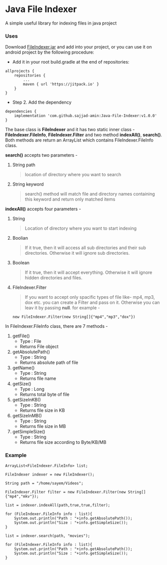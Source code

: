 # Java File Indexer
A simple useful library for indexing files in java project
### Uses
Download [FileIndexer.jar](https://github.com/sajjad-amin/Java-File-Indexer/raw/master/out/artifacts/FileIndexer.jar) and add into your project, or you can use it on android project by the following procedure:  
- Add it in your root build.gradle at the end of repositories:
```
allprojects {
	repositories {
		...
		maven { url 'https://jitpack.io' }
	}
}
```
- Step 2. Add the dependency
```
dependencies {
    implementation 'com.github.sajjad-amin:Java-File-Indexer:v1.0.0'
}
```
The base class is **FileIndexer** and it has two static inner class - **FileIndexer.FileInfo**, **FileIndexer.Filter** and two method **indexAll()**, **search()**.
Both methods are return an ArrayList which contains FileIndexer.FileInfo class.

**search()** accepts two parameters -
1. String path
    > location of directory where you want to search
2. String keyword
    > search() method will match file and directory names containing this keyword and return only matched items

**indexAll()** accepts four parameters -
1. String
    > Location of directory where you want to start indexing
2. Boolian
    > If it true, then it will access all sub directories and their sub directories. Otherwise it will ignore sub directories.
3. Boolean
    > If it true, then it will accept everything. Otherwise it will ignore hidden directories and files.
4. FileIndexer.Filter
    > If you want to accept only spacific types of file like- mp4, mp3, dox etc. you can create a Filter and pass on it. Otherwise you can leav it by passing **null**. for example -
    
    ```
    new FileIndexer.Filter(new String[]{"mp4","mp3","dox"})
    ```

In FileIndexer.FileInfo class, there are 7 methods -
1. getFile()
    - Type : File
    - Returns File object
2. getAbsolutePath()
    - Type : String
    - Returns absolute path of file
3. getName()
    - Type : String
    - Returns file name
4. getSize()
    - Type : Long
    - Returns total byte of file
5. getSizeInKB()
    - Type : String
    - Returns file size in KB
6. getSizeInMB()
    - Type : String
    - Returns file size in MB
7. getSimpleSize()
    - Type : String
    - Returns file size according to Byte/KB/MB

### Example
```
ArrayList<FileIndexer.FileInfo> list;

FileIndexer indexer = new FileIndexer();

String path = "/home/sayem/Videos";

FileIndexer.Filter filter = new FileIndexer.Filter(new String[]{"mp4","mkv"});

list = indexer.indexAll(path,true,true,filter);

for (FileIndexer.FileInfo info : list){
    System.out.println("Path : "+info.getAbsolutePath());
    System.out.println("Size : "+info.getSimpleSize());
}

list = indexer.search(path, "movies");

for (FileIndexer.FileInfo info : list){
    System.out.println("Path : "+info.getAbsolutePath());
    System.out.println("Size : "+info.getSimpleSize());
}
```
